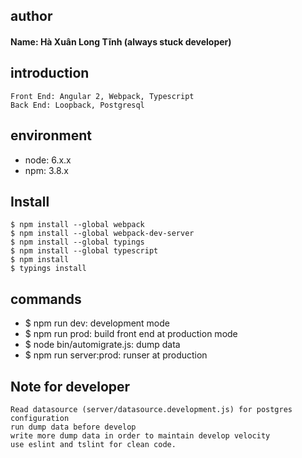 ## author
#### Name: Hà Xuân Long Tĩnh (always stuck developer)

## introduction
```
Front End: Angular 2, Webpack, Typescript
Back End: Loopback, Postgresql
```

## environment
- node: 6.x.x
- npm: 3.8.x

## Install
```
$ npm install --global webpack
$ npm install --global webpack-dev-server
$ npm install --global typings
$ npm install --global typescript
$ npm install
$ typings install
```

## commands
- $ npm run dev: development mode
- $ npm run prod: build front end at production mode
- $ node bin/automigrate.js: dump data
- $ npm run server:prod: runser at production

## Note for developer
```
Read datasource (server/datasource.development.js) for postgres configuration
run dump data before develop
write more dump data in order to maintain develop velocity
use eslint and tslint for clean code.
```
